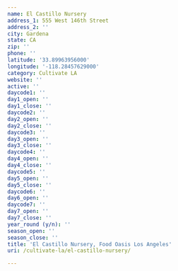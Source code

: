 ```yaml
---
name: El Castillo Nursery
address_1: 555 West 146th Street
address_2: ''
city: Gardena
state: CA
zip: ''
phone: ''
latitude: '33.89963956000'
longitude: '-118.28457629000'
category: Cultivate LA
website: ''
active: ''
daycode1: ''
day1_open: ''
day1_close: ''
daycode2: ''
day2_open: ''
day2_close: ''
daycode3: ''
day3_open: ''
day3_close: ''
daycode4: ''
day4_open: ''
day4_close: ''
daycode5: ''
day5_open: ''
day5_close: ''
daycode6: ''
day6_open: ''
daycode7: ''
day7_open: ''
day7_close: ''
year_round (y/n): ''
season_open: ''
season_close: ''
title: 'El Castillo Nursery, Food Oasis Los Angeles'
uri: /cultivate-la/el-castillo-nursery/

---
```

